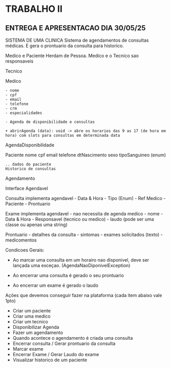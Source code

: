 # TRABALHO II

## ENTREGA E APRESENTACAO DIA 30/05/25

SISTEMA DE UMA CLINICA
Sistema de agendamentos de consultas médicas.
E gera o prontuario da consulta para historico.

Medico e Paciente Herdam de Pessoa.
Medico e o Tecnico sao responsaveis

Tecnico

Medico

    - nome
    - cpf
    - email
    - telefone
    - crm
    - especialidades

    - Agenda de disponibilidade e consultas

    + abrirAgenda (data): void -> abre os horarios das 9 as 17 (de hora em hora) com slots para consultas em determinada data
    
    
AgendaDisponibilidade

Paciente
    nome
    cpf
    email
    telefone
    dtNascimento
    sexo
    tipoSanguineo (enum)

    .. dados do paciente
    Historico de consultas

Agendamento

Interface Agendavel

Consulta implementa agendavel
    - Data & Hora
    - Tipo (Enum)
    - Ref Medico
    - Paciente
    - Prontuario

Exame implementa agendavel  - nao necessita de agenda medico
    - nome
    <!-- - solicitacao de um(a) médico(a)   valendo estrelinha -->
    - Data & Hora
    - Responsavel  (tecnico ou medico)
    - laudo (pode ser uma classe ou apenas uma string)

Prontuario
    - detalhes da consulta
    - sintomas
    - exames solicitados (texto)
    - medicomentos

Condicoes Gerais:

* Ao marcar uma consulta em um horairo nao disponivel, deve ser lançada uma exceçao. (AgendaNaoDiponivelException)

* Ao encerrar uma consulta é gerado o seu prontuario
* Ao encerrar um exame é gerado o laudo

Ações que devemos conseguir fazer na plataforma (cada item abaixo vale 1pto)

* Criar um paciente
* Criar uma medico
* Criar um tecnico
* Disponibilizar Agenda
* Fazer um agendamento
* Quando acontece o agendamento é criada uma consulta
* Encerrar consulta / Gerar prontuario da consulta
* Marcar exame
* Encerrar Exame / Gerar Laudo do exame
* Visualizar historico de um paciente
